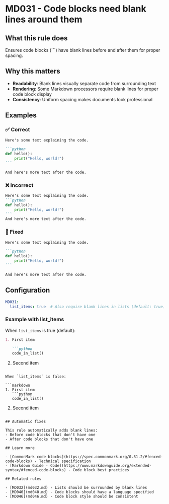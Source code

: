 # MD031 - Code blocks need blank lines around them

## What this rule does

Ensures code blocks (```) have blank lines before and after them for proper spacing.

## Why this matters

- **Readability**: Blank lines visually separate code from surrounding text
- **Rendering**: Some Markdown processors require blank lines for proper code block display
- **Consistency**: Uniform spacing makes documents look professional

## Examples

### ✅ Correct

````markdown
Here's some text explaining the code.

```python
def hello():
    print("Hello, world!")
```

And here's more text after the code.
````

### ❌ Incorrect

<!-- rumdl-disable MD031 MD040 MD022 -->

````markdown
Here's some text explaining the code.
```python
def hello():
    print("Hello, world!")
```
And here's more text after the code.
````

<!-- rumdl-enable MD031 MD040 MD022 -->

### 🔧 Fixed

````markdown
Here's some text explaining the code.

```python
def hello():
    print("Hello, world!")
```

And here's more text after the code.
````

## Configuration

```yaml
MD031:
  list_items: true  # Also require blank lines in lists (default: true)
```

### Example with list_items

When `list_items` is true (default):

```markdown
1. First item

   ```python
   code_in_list()
   ```

2. Second item

```

When `list_items` is false:

```markdown
1. First item
   ```python
   code_in_list()
   ```

2. Second item

```

## Automatic fixes

This rule automatically adds blank lines:
- Before code blocks that don't have one
- After code blocks that don't have one

## Learn more

- [CommonMark code blocks](https://spec.commonmark.org/0.31.2/#fenced-code-blocks) - Technical specification
- [Markdown Guide - Code](https://www.markdownguide.org/extended-syntax/#fenced-code-blocks) - Code block best practices

## Related rules

- [MD032](md032.md) - Lists should be surrounded by blank lines
- [MD040](md040.md) - Code blocks should have a language specified
- [MD046](md046.md) - Code block style should be consistent
